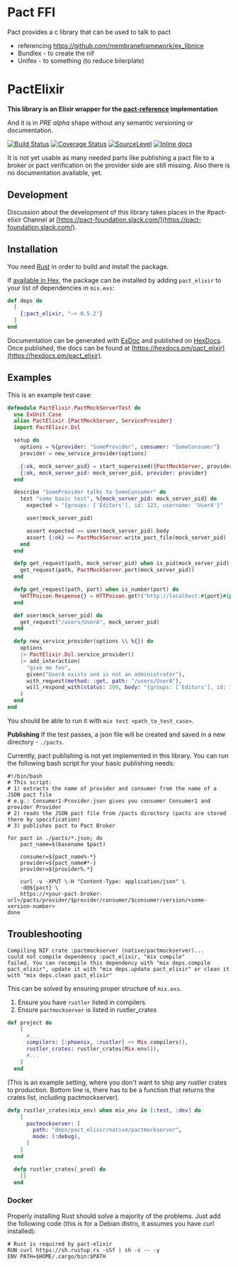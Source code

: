 

# Pact FFI 

Pact provides a c library that can be used to talk to pact

- referencing https://github.com/membraneframework/ex_libnice
- Bundlex - to create the nif
- Unifex - to something (to reduce bilerplate)

# PactElixir

**This library is an Elixir wrapper for the [pact-reference](https://github.com/pact-foundation/pact-reference) implementation**

And it is in *PRE alpha* shape without any semantic versioning or documentation.

[![Build Status](https://travis-ci.org/elitau/pact_elixir.svg?branch=master)](https://travis-ci.org/elitau/pact_elixir)
[![Coverage Status](https://coveralls.io/repos/github/elitau/pact_elixir/badge.svg?branch=master)](https://coveralls.io/github/elitau/pact_elixir?branch=master)
[![SourceLevel](https://app.sourcelevel.io/github/elitau/-/pact_elixir.svg)](https://app.sourcelevel.io/github/elitau/-/pact_elixir)
[![Inline docs](http://inch-ci.org/github/elitau/pact_elixir.svg)](http://inch-ci.org/github/elitau/pact_elixir)

It is not yet usable as many needed parts like publishing a pact file to a broker or pact
verification on the provider side are still missing. Also there is no documentation available, yet.

## Development

Discussion about the development of this library takes places in the #pact-elixir Channel at [https://pact-foundation.slack.com/](https://pact-foundation.slack.com/).

## Installation

You need [Rust](https://www.rust-lang.org) in order to build and install the package.

If [available in Hex](https://hex.pm/docs/publish), the package can be installed
by adding `pact_elixir` to your list of dependencies in `mix.exs`:

```elixir
def deps do
  [
    {:pact_elixir, "~> 0.5.2"}
  ]
end
```

Documentation can be generated with [ExDoc](https://github.com/elixir-lang/ex_doc)
and published on [HexDocs](https://hexdocs.pm). Once published, the docs can
be found at [https://hexdocs.pm/pact_elixir](https://hexdocs.pm/pact_elixir).

## Examples

This is an example test case:

```elixir
defmodule PactElixir.PactMockServerTest do
  use ExUnit.Case
  alias PactElixir.{PactMockServer, ServiceProvider}
  import PactElixir.Dsl

  setup do
    options = %{provider: "SomeProvider", consumer: "SomeConsumer"}
    provider = new_service_provider(options)

    {:ok, mock_server_pid} = start_supervised({PactMockServer, provider})
    {:ok, mock_server_pid: mock_server_pid, provider: provider}
  end

  describe "SomeProvider talks to SomeConsumer" do
    test "some basic test", %{mock_server_pid: mock_server_pid} do
      expected = "{groups: ['Editors'], id: 123, username: 'UserA'}"

      user(mock_server_pid)

      assert expected == user(mock_server_pid).body
      assert {:ok} == PactMockServer.write_pact_file(mock_server_pid)
    end
  end

  defp get_request(path, mock_server_pid) when is_pid(mock_server_pid) do
    get_request(path, PactMockServer.port(mock_server_pid))
  end

  defp get_request(path, port) when is_number(port) do
    %HTTPoison.Response{} = HTTPoison.get!("http://localhost:#{port}#{path}")
  end

  def user(mock_server_pid) do
    get_request("/users/UserA", mock_server_pid)
  end

  defp new_service_provider(options \\ %{}) do
    options
    |> PactElixir.Dsl.service_provider()
    |> add_interaction(
      "give me foo",
      given("UserA exists and is not an administrator"),
      with_request(method: :get, path: "/users/UserA"),
      will_respond_with(status: 200, body: "{groups: ['Editors'], id: 123, username: 'UserA'}")
    )
  end
end
```

You should be able to run it with `mix test <path_to_test_case>`.

**Publishing**
If the test passes, a json file will be created and saved in a new directory - `./pacts`.

Currently, pact publishing is not yet implemented in this library. You can run the following bash script for your basic publishing needs:

```shell
#!/bin/bash
# This script:
# 1) extracts the name of provider and consumer from the name of a JSON pact file
# e.g.: Consumer1-Provider.json gives you consumer Consumer1 and provider Provider
# 2) reads the JSON pact file from /pacts directory (pacts are stored there by specification)
# 3) publishes pact to Pact Broker

for pact in ./pacts/*.json; do
    pact_name=$(basename $pact)

    consumer=${pact_name%-*}
    provider=${pact_name#*-}
    provider=${provider%.*}

    curl -v -XPUT \-H "Content-Type: application/json" \
    -d@${pact} \
    https://<your-pact-broker-url>/pacts/provider/$provider/consumer/$consumer/version/<some-version-number>
done
```

## Troubleshooting

```
Compiling NIF crate :pactmockserver (native/pactmockserver)...
could not compile dependency :pact_elixir, "mix compile"
failed. You can recompile this dependency with "mix deps.compile pact_elixir", update it with "mix deps.update pact_elixir" or clean it with "mix deps.clean pact_elixir"
```
This can be solved by ensuring proper structure of `mix.exs`.
1) Ensure you have `rustler` listed in compilers
2) Ensure `pactmockserver` is listed in rustler_crates

```elixir
def project do
    [
      #...
      compilers: [:phoenix, :rustler] ++ Mix.compilers(),
      rustler_crates: rustler_crates(Mix.env()),
      #...
    ]
  end
```

(This is an example setting, where you don't want to ship any rustler crates to production. Bottom line is, there has to be a function that returns the crates list, including pactmockserver).

```elixir
defp rustler_crates(mix_env) when mix_env in [:test, :dev] do
    [
      pactmockserver: [
        path: "deps/pact_elixir/native/pactmockserver",
        mode: (:debug),
      ]
    ]
  end

  defp rustler_crates(_prod) do
    []
  end
  ```

### Docker
Properly installing Rust should solve a majority of the problems. Just add the following code (this is for a Debian distro, it assumes you have curl installed):

```docker
# Rust is required by pact-elixir
RUN curl https://sh.rustup.rs -sSf | sh -s -- -y
ENV PATH=$HOME/.cargo/bin:$PATH
```
